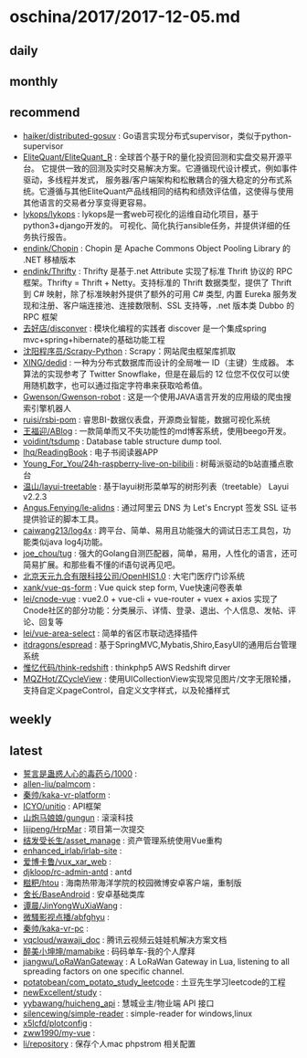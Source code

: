 # oschina/2017/2017-12-05.md



## daily



## monthly



## recommend

- [haiker/distributed-gosuv](http://git.oschina.net/ihaiker/distributed-gosuv) : Go语言实现分布式supervisor，类似于python-supervisor
- [EliteQuant/EliteQuant_R](http://git.oschina.net/EliteQuant/EliteQuant_R) : 全球首个基于R的量化投资回测和实盘交易开源平台。 它提供一致的回测及实时交易解决方案。它遵循现代设计模式，例如事件驱动，多线程并发式， 服务器/客户端架构和松散耦合的强大稳定的分布式系统。它遵循与其他EliteQuant产品线相同的结构和绩效评估值，这使得与使用其他语言的交易者分享变得更容易。
- [lykops/lykops](http://git.oschina.net/lyk-ops/lykops) : lykops是一套web可视化的运维自动化项目，基于python3+django开发的。 可视化、简化执行ansible任务，并提供详细的任务执行报告。
- [endink/Chopin](http://git.oschina.net/endink/Chopin) : Chopin 是 Apache Commons Object Pooling Library 的 .NET 移植版本
- [endink/Thrifty](http://git.oschina.net/endink/Thrifty) : Thrifty 是基于.net Attribute 实现了标准 Thrift 协议的 RPC 框架。Thrifty = Thrift + Netty。支持标准的 Thrift 数据类型，提供了 Thrift 到 C# 映射，除了标准映射外提供了额外的可用 C# 类型, 内置 Eureka 服务发现和注册、客户端连接池、连接数限制、SSL 支持等，.net 版本类 Dubbo 的 RPC 框架
- [去好店/disconver](http://git.oschina.net/quhaodian/disconver) : 模块化编程的实践者 discover 是一个集成spring mvc+spring+hibernate的基础功能工程
- [沈阳程序员/Scrapy-Python](http://git.oschina.net/shenyangpy/scrapy) : Scrapy：网站爬虫框架库抓取
- [XING/dedid](http://git.oschina.net/dekuan/dedid) : 一种为分布式数据库而设计的全局唯一 ID（主键）生成器。 本算法的实现参考了 Twitter Snowflake，但是在最后的 12 位您不仅仅可以使用随机数字，也可以通过指定字符串来获取哈希值。
- [Gwenson/Gwenson-robot](http://git.oschina.net/wgs123/Gwenson-robot) : 这是一个使用JAVA语言开发的应用级的爬虫搜索引擎机器人
- [ruisi/rsbi-pom](http://git.oschina.net/ruisibi/rsbi-pom) : 睿思BI-数据仪表盘，开源商业智能，数据可视化系统
- [王福迎/ABlog](http://git.oschina.net/wangfuying_admin/ABlog) : 一款简单而又不失功能性的md博客系统，使用beego开发。
- [voidint/tsdump](http://git.oschina.net/voidint/tsdump) : Database table structure dump tool.
- [lhq/ReadingBook](http://git.oschina.net/github-22291214/ReadingBook) : 电子书阅读器APP
- [Young_For_You/24h-raspberry-live-on-bilibili](http://git.oschina.net/Young_For_You/24h-raspberry-live-on-bilibili) : 树莓派驱动的b站直播点歌台
- [温山/layui-treetable](http://git.oschina.net/shaojiepeng/layui-treetable) : 基于layui树形菜单写的树形列表（treetable） Layui v2.2.3
- [Angus.Fenying/le-alidns](http://git.oschina.net/fenying/le-alidns) : 通过阿里云 DNS 为 Let's Encrypt 签发 SSL 证书提供验证的脚本工具。
- [caiwang213/log4x](http://git.oschina.net/caiwang213/log4x) : 跨平台、简单、易用且功能强大的调试日志工具包，功能类似java log4j功能。
- [joe_chou/tug](http://git.oschina.net/joezou/tug) : 强大的Golang自测匹配器，简单，易用，人性化的语言，还可简易扩展。和那些看不懂的if语句说再见吧。
- [北京天元九合有限科技公司/OpenHIS1.0](http://git.oschina.net/DzmHIS/OpenHIS) : 大宅门医疗门诊系统
- [xank/vue-qs-form](http://git.oschina.net/xank/vue-qs-form) : Vue quick step form, Vue快速问卷表单
- [lei/cnode-vue](http://git.oschina.net/leichangchun/cnode-vue) : vue2.0 + vue-cli + vue-router + vuex + axios 实现了Cnode社区的部分功能：分类展示、详情、登录、退出、个人信息、发帖、评论、回复等
- [lei/vue-area-select](http://git.oschina.net/leichangchun/vue-area-select) : 简单的省区市联动选择插件
- [itdragons/espread](http://git.oschina.net/itdragons/espread) : 基于SpringMVC,Mybatis,Shiro,EasyUI的通用后台管理系统
- [惟忆代码/think-redshift](http://git.oschina.net/bszz/think-redshift) : thinkphp5 AWS Redshift dirver
- [MQZHot/ZCycleView](http://git.oschina.net/mengqingzheng/ZCycleView) : 使用UICollectionView实现常见图片/文字无限轮播，支持自定义pageControl，自定义文字样式，以及轮播样式


## weekly



## latest

- [誓言是蛊惑人心的毒药ら/1000](http://git.oschina.net/cxl5201314/1000) : 
- [allen-liu/palmcom](http://git.oschina.net/rockit/palmcom) : 
- [秦帅/kaka-vr-platform](http://git.oschina.net/audie_nt/kaka-vr-platform) : 
- [ICYO/unitio](http://git.oschina.net/icyo/unitio) : API框架
- [山炮马娘娘/gungun](http://git.oschina.net/gws321/gungun) : 滚滚科技
- [lijipeng/HrpMar](http://git.oschina.net/LiAPeng/HrpMar) : 项目第一次提交
- [结发受长生/asset_manage](http://git.oschina.net/_init_/asset_manage) : 资产管理系统使用Vue重构
- [enhanced_irlab/irlab-site](http://git.oschina.net/enhance_show_whu/irlab-site) : 
- [爱博卡鲁/vux_xar_web](http://git.oschina.net/aibokalv/vux_xar_web) : 
- [djkloop/rc-admin-antd](http://git.oschina.net/djkloop666/rc-admin-antd) : antd
- [糍粑/htou](http://git.oschina.net/859107393/htou) : 海南热带海洋学院的校园微博安卓客户端，重制版
- [舍长/BaseAndroid](http://git.oschina.net/tago/BaseAndroid) : 安卓基础类库
- [谭晨/JinYongWuXiaWang](http://git.oschina.net/tc_1995/JinYongWuXiaWang) : 
- [微騷影视点播/abfghyu](http://git.oschina.net/WeiYingShiDianBo/abfghyu) : 
- [秦帅/kaka-vr-pc](http://git.oschina.net/audie_nt/kaka-vr-pc) : 
- [vqcloud/wawaji_doc](http://git.oschina.net/vqcloud/wawaji_doc) : 腾讯云视频云娃娃机解决方案文档
- [醉美小坤坤/mamabike](http://git.oschina.net/smallkk/mamabike) : 码码单车-我的个人摩拜
- [jiangwu/LoRaWanGateway](http://git.oschina.net/jiangwulin/LoRaWanGateway) : A LoRaWan Gateway in Lua, listening to all spreading factors on one specific channel.
- [potatobean/com_potato_study_leetcode](http://git.oschina.net/potatobeancox/com_potato_study_leetcode) : 土豆先生学习leetcode的工程
- [newExcellent/study](http://git.oschina.net/newExcellent/study) : 
- [yybawang/huicheng_api](http://git.oschina.net/qxr/huicheng_api) : 慧城业主/物业端 API 接口
- [silencewing/simple-reader](http://git.oschina.net/silencewing/simple-reader) : simple-reader for windows,linux
- [x5lcfd/plotconfig](http://git.oschina.net/tinxing/plotconfig) : 
- [zww1990/my-vue](http://git.oschina.net/zww1990/my-vue) : 
- [li/repository](http://git.oschina.net/IRebirth/phpstrom) : 保存个人mac phpstrom 相关配置